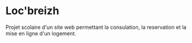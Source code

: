 # Loc'breizh

Projet scolaire d'un site web permettant la consulation, la reservation et la mise en ligne d'un logement.
